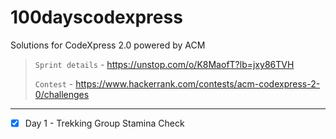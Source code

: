 # 100dayscodexpress
Solutions for CodeXpress 2.0 powered by ACM

> `Sprint details` - https://unstop.com/o/K8MaofT?lb=jxy86TVH
>
> `Contest` - https://www.hackerrank.com/contests/acm-codexpress-2-0/challenges

---

- [x] Day 1 - Trekking Group Stamina Check
